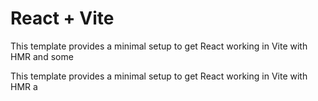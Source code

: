 # React + Vite

This template provides a minimal setup to get React working in Vite with HMR and some 

This template provides a minimal setup to get React working in Vite with HMR a